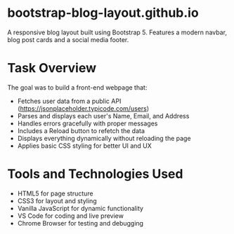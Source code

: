# bootstrap-blog-layout.github.io
A responsive blog layout built using Bootstrap 5. Features a modern navbar, blog post cards and a social media footer. 

# Task Overview
The goal was to build a front-end webpage that:
- Fetches user data from a public API (https://jsonplaceholder.typicode.com/users)
- Parses and displays each user's Name, Email, and Address
- Handles errors gracefully with proper messages
- Includes a Reload button to refetch the data
- Displays everything dynamically without reloading the page
- Applies basic CSS styling for better UI and UX

# Tools and Technologies Used
- HTML5 for page structure
- CSS3 for layout and styling
- Vanilla JavaScript for dynamic functionality
- VS Code for coding and live preview
- Chrome Browser for testing and debugging

